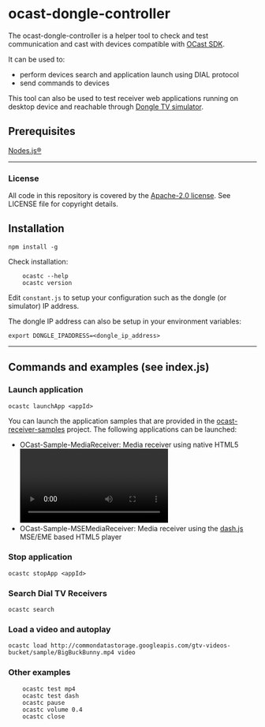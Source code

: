 # ocast-dongle-controller

The ocast-dongle-controller is a helper tool to check and test communication and cast with devices compatible with [OCast SDK](https://github.com/Orange-OpenSource/OCast-JS).

It can be used to:

- perform devices search and application launch using DIAL protocol
- send commands to devices

This tool can also be used to test receiver web applications running on desktop device and reachable through [Dongle TV simulator](https://github.com/Orange-OpenSource/ocast-dongletv-simulator).

## Prerequisites

[Nodes.js®](https://nodejs.org/en/)

---

### License

All code in this repository is covered by the [Apache-2.0 license](http://www.apache.org/licenses/LICENSE-2.0). See LICENSE file for copyright details.

## Installation

`npm install -g`

Check installation:

```
    ocastc --help
    ocastc version
```

Edit `constant.js` to setup your configuration such as the dongle (or simulator) IP address.

The dongle IP address can also be setup in your environment variables:

`export DONGLE_IPADDRESS=<dongle_ip_address>`

---

## Commands and examples (see index.js)

### Launch application

    ocastc launchApp <appId>

You can launch the application samples that are provided in the [ocast-receiver-samples](https://github.com/Orange-OpenSource/ocast-receiver-samples) project.
The following applications can be launched:
- OCast-Sample-MediaReceiver: Media receiver using native HTML5 <video> element 
- OCast-Sample-MSEMediaReceiver: Media receiver using the [dash.js](https://github.com/Dash-Industry-Forum/dash.js) MSE/EME based HTML5 player

### Stop application

    ocastc stopApp <appId>
    
### Search Dial TV Receivers

    ocastc search

### Load a video and autoplay

    ocastc load http://commondatastorage.googleapis.com/gtv-videos-bucket/sample/BigBuckBunny.mp4 video

### Other examples

```
    ocastc test mp4
    ocastc test dash
    ocastc pause
    ocastc volume 0.4
    ocastc close
```
